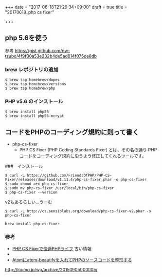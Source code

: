 +++
date = "2017-06-18T21:29:34+09:00"
draft = true
title = "20170618_php cs fixer"

+++
## php 5.6を使う

参考
https://gist.github.com/nw-tsubo/4f9f30a53e232b4de5ad014f075de8db

### brew レポジトリの追加
```
$ brew tap homebrew/dupes
$ brew tap homebrew/versions
$ brew tap homebrew/php
```
### PHP v5.6 のインストール
```
$ brew install php56
$ brew install php56-mcrypt
```

## コードをPHPのコーディング規約に則って書く
- php-cs-fixer
  - PHP CS Fixer (PHP Coding Standards Fixer) とは、その名の通り PHP コードをコーディング規約に沿うよう修正してくれるツールです。

###　インストール
```
$ curl -L https://github.com/FriendsOfPHP/PHP-CS-Fixer/releases/download/v1.11.4/php-cs-fixer.phar -o php-cs-fixer
$ sudo chmod a+x php-cs-fixer
$ sudo mv php-cs-fixer /usr/local/bin/php-cs-fixer
$ php-cs-fixer --version
```

v2もあるらしい...うーむ

```
$ curl -L http://cs.sensiolabs.org/download/php-cs-fixer-v2.phar -o php-cs-fixer
```

```
brew install php-cs-fixer
```

### 参考
- [PHP CS Fixerで快適PHPライフ](http://fivestar.hatenablog.com/entry/2014/12/08/033345) 古い情報
- [](http://fivestar.hatenablog.com/entry/2017/03/30/233744)
- [Atomにatom-beautifyを入れてPHPのソースコードを整形する](http://qiita.com/hachijirou/items/ea00005ff4910f89d6bf)

http://loumo.jp/wp/archive/20150905000005/
